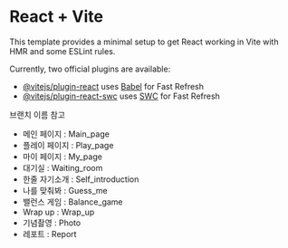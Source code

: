# React + Vite

This template provides a minimal setup to get React working in Vite with HMR and some ESLint rules.

Currently, two official plugins are available:

- [@vitejs/plugin-react](https://github.com/vitejs/vite-plugin-react/blob/main/packages/plugin-react/README.md) uses [Babel](https://babeljs.io/) for Fast Refresh
- [@vitejs/plugin-react-swc](https://github.com/vitejs/vite-plugin-react-swc) uses [SWC](https://swc.rs/) for Fast Refresh

브랜치 이름 참고
- 메인 페이지 : Main_page
- 플레이 페이지 : Play_page
- 마이 페이지 : My_page
- 대기실 : Waiting_room
- 한줄 자기소개 : Self_introduction
- 나를 맞춰봐 : Guess_me
- 밸런스 게임 : Balance_game
- Wrap up : Wrap_up
- 기념촬영 : Photo
- 레포트 : Report
